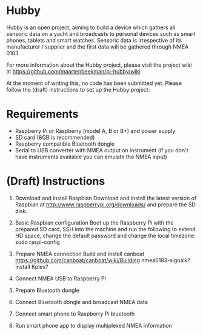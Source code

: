Hubby
======

Hubby is an open project, aiming to build a device which gathers all sensoric data on a yacht and broadcasts to personal devices such as smart phones, tablets and smart watches. Sensoric data is irrespective of its manufacturer / supplier and the first data will be gathered through NMEA 0183.

For more information about the Hubby project, please visit the project wiki at https://github.com/maartenbeekman/pi-hubby/wiki

At the moment of writing this, no code has been submitted yet. Please follow the (draft) instructions to set up the Hubby project:

Requirements
============
- Raspberry Pi or Raspberry (model A, B or B+) and power supply
- SD card (8GB is recommended)
- Raspberry compatible Bluetooth dongle
- Serial to USB converter with NMEA output on instrument (if you don't have instruments available you can emulate the NMEA input)

(Draft) Instructions
====================
1. Download and install Raspbian
Download and install the latest version of Raspbian at http://www.raspberrypi.org/downloads/ and prepare the SD disk.

2. Basic Raspbian configuration
Boot up the Raspberry Pi with the prepared SD card, SSH into the machine and run the following to extend HD space, change the default password and change the local timezone: sudo raspi-config

3. Prepare NMEA connection
Build and install canboat https://github.com/canboat/canboat/wiki/Building
nmea0183-signalk?
Install Kplex?

4. Connect NMEA USB to Raspberry Pi

5. Prepare Bluetooth dongle

6. Connect Bluetooth dongle and broadcast NMEA data

7. Connect smart phone to Raspberry Pi bluetooth

8. Run smart phone app to display multiplexed NMEA information
